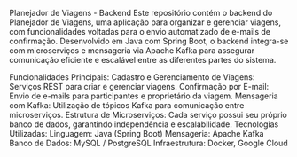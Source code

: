 Planejador de Viagens - Backend
Este repositório contém o backend do Planejador de Viagens, uma aplicação para organizar e gerenciar viagens, com funcionalidades voltadas para o envio automatizado de e-mails de confirmação. Desenvolvido em Java com Spring Boot, o backend integra-se com microserviços e mensageria via Apache Kafka para assegurar comunicação eficiente e escalável entre as diferentes partes do sistema.

Funcionalidades Principais:
Cadastro e Gerenciamento de Viagens: Serviços REST para criar e gerenciar viagens.
Confirmação por E-mail: Envio de e-mails para participantes e proprietário da viagem.
Mensageria com Kafka: Utilização de tópicos Kafka para comunicação entre microserviços.
Estrutura de Microserviços: Cada serviço possui seu próprio banco de dados, garantindo independência e escalabilidade.
Tecnologias Utilizadas:
Linguagem: Java (Spring Boot)
Mensageria: Apache Kafka
Banco de Dados: MySQL / PostgreSQL
Infraestrutura: Docker, Google Cloud
